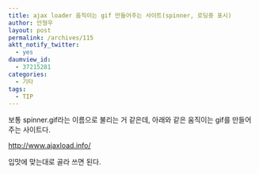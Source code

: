 ```yaml
---
title: ajax loader 움직이는 gif 만들어주는 사이트(spinner, 로딩중 표시)
author: 안형우
layout: post
permalink: /archives/115
aktt_notify_twitter:
  - yes
daumview_id:
  - 37215281
categories:
  - 기타
tags:
  - TIP
---
```

보통 spinner.gif라는 이름으로 불리는 거 같은데, 아래와 같은 움직이는 gif를 만들어 주는 사이트다.

<http://www.ajaxload.info/>

입맛에 맞는대로 골라 쓰면 된다.